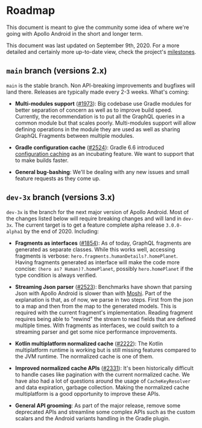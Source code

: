# Roadmap

This document is meant to give the community some idea of where we're going with Apollo Android in the short and longer term. 

This document was last updated on September 9th, 2020. For a more detailed and certainly more up-to-date view, check the project's [milestones](https://github.com/apollographql/apollo-android/milestones?direction=asc&sort=title&state=open).
 


## `main` branch (versions 2.x)

`main` is the stable branch. Non API-breaking improvements and bugfixes will land there. Releases are typically made every 2-3 weeks. What's coming:

- **Multi-modules support** ([#1973](https://github.com/apollographql/apollo-android/issues/1973)): Big codebase use Gradle modules for better separation of concern as well as to improve build speed. Currently, the recommendation is to put all the GraphQL queries in a common module but that scales poorly. Multi-modules support will allow defining operations in the module they are used as well as sharing GraphQL Fragments between multiple modules.  
    
- **Gradle configuration cache** ([#2524](https://github.com/apollographql/apollo-android/issues/2524)): Gradle 6.6 introduced [configuration caching](https://docs.gradle.org/current/userguide/configuration_cache.html) as an incubating feature. We want to support that to make builds faster.

- **General bug-bashing**: We'll be dealing with any new issues and small feature requests as they come up.


## `dev-3x` branch (versions 3.x)

`dev-3x` is the branch for the next major version of Apollo Android. Most of the changes listed below will require breaking changes and will land in `dev-3x`. The current target is to get a feature complete alpha release `3.0.0-alpha1` by the end of 2020. Including:

- **Fragments as interfaces** ([#1854](https://github.com/apollographql/apollo-android/issues/1854)): As of today, GraphQL fragments are generated as separate classes. While this works well, accessing fragments is verbose: `hero.fragments.humanDetails?.homePlanet`. Having fragments generated as interface will make the code more concise: `(hero as? Human)?.homePlanet`, possibly `hero.homePlanet` if the type condition is always verified.

- **Streaming Json parser** ([#2523](https://github.com/apollographql/apollo-android/issues/2523)): Benchmarks have shown that parsing Json with Apollo Android is slower than with [Moshi](https://github.com/square/moshi). Part of the explanation is that, as of now, we parse in two steps. First from the json to a map and then from the map to the generated models. This is required with the current fragment's implementation. Reading fragment requires being able to "rewind" the stream to read fields that are defined multiple times. With fragments as interfaces, we could switch to a streaming parser and get some nice performance improvements.

- **Kotlin multiplatform normalized cache** ([#2222](https://github.com/apollographql/apollo-android/issues/2222)): The Kotlin multiplatform runtime is working but is still missing features compared to the JVM runtime. The normalized cache is one of them.

- **Improved normalized cache APIs** ([#2331](https://github.com/apollographql/apollo-android/issues/2331)): It's been historically difficult to handle cases like pagination with the current normalized cache. We have also had a lot of questions around the usage of `CacheKeyResolver` and data expiration, garbage collection. Making the normalized cache multiplatform is a good opportunity to improve these APIs. 

- **General API grooming**: As part of the major release, remove some deprecated APIs and streamline some complex APIs such as the custom scalars and the Android variants handling in the Gradle plugin.     
